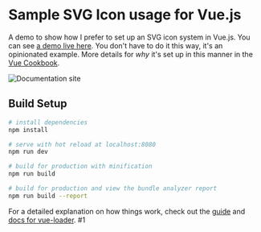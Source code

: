 # Sample SVG Icon usage for Vue.js

A demo to show how I prefer to set up an SVG icon system in Vue.js. You can see <a href="https://sdras.github.io/vue-sample-svg-icons/">a demo live here</a>. You don't have to do it this way, it's an opinionated example. More details for _why_ it's set up in this manner in the [Vue Cookbook](https://vuejs.org/v2/cookbook/editable-svg-icons.html).

![Documentation site](https://s3-us-west-2.amazonaws.com/s.cdpn.io/28963/screendocs.jpg "Docs demo")

## Build Setup

```bash
# install dependencies
npm install

# serve with hot reload at localhost:8080
npm run dev

# build for production with minification
npm run build

# build for production and view the bundle analyzer report
npm run build --report
```

For a detailed explanation on how things work, check out the [guide](http://vuejs-templates.github.io/webpack/) and [docs for vue-loader](http://vuejs.github.io/vue-loader).
#1
